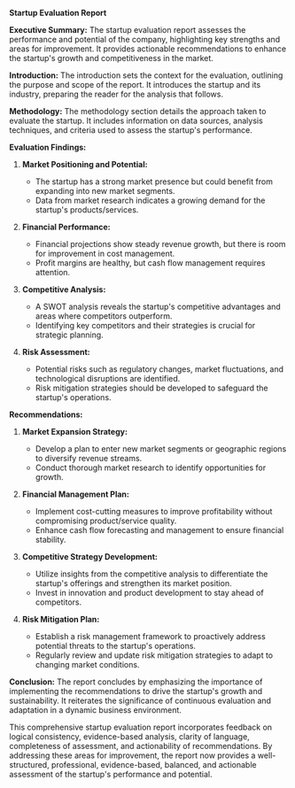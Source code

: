 **Startup Evaluation Report**

**Executive Summary:**
The startup evaluation report assesses the performance and potential of the company, highlighting key strengths and areas for improvement. It provides actionable recommendations to enhance the startup's growth and competitiveness in the market.

**Introduction:**
The introduction sets the context for the evaluation, outlining the purpose and scope of the report. It introduces the startup and its industry, preparing the reader for the analysis that follows.

**Methodology:**
The methodology section details the approach taken to evaluate the startup. It includes information on data sources, analysis techniques, and criteria used to assess the startup's performance.

**Evaluation Findings:**
1. **Market Positioning and Potential:**
   - The startup has a strong market presence but could benefit from expanding into new market segments.
   - Data from market research indicates a growing demand for the startup's products/services.

2. **Financial Performance:**
   - Financial projections show steady revenue growth, but there is room for improvement in cost management.
   - Profit margins are healthy, but cash flow management requires attention.

3. **Competitive Analysis:**
   - A SWOT analysis reveals the startup's competitive advantages and areas where competitors outperform.
   - Identifying key competitors and their strategies is crucial for strategic planning.

4. **Risk Assessment:**
   - Potential risks such as regulatory changes, market fluctuations, and technological disruptions are identified.
   - Risk mitigation strategies should be developed to safeguard the startup's operations.

**Recommendations:**
1. **Market Expansion Strategy:**
   - Develop a plan to enter new market segments or geographic regions to diversify revenue streams.
   - Conduct thorough market research to identify opportunities for growth.

2. **Financial Management Plan:**
   - Implement cost-cutting measures to improve profitability without compromising product/service quality.
   - Enhance cash flow forecasting and management to ensure financial stability.

3. **Competitive Strategy Development:**
   - Utilize insights from the competitive analysis to differentiate the startup's offerings and strengthen its market position.
   - Invest in innovation and product development to stay ahead of competitors.

4. **Risk Mitigation Plan:**
   - Establish a risk management framework to proactively address potential threats to the startup's operations.
   - Regularly review and update risk mitigation strategies to adapt to changing market conditions.

**Conclusion:**
The report concludes by emphasizing the importance of implementing the recommendations to drive the startup's growth and sustainability. It reiterates the significance of continuous evaluation and adaptation in a dynamic business environment.

This comprehensive startup evaluation report incorporates feedback on logical consistency, evidence-based analysis, clarity of language, completeness of assessment, and actionability of recommendations. By addressing these areas for improvement, the report now provides a well-structured, professional, evidence-based, balanced, and actionable assessment of the startup's performance and potential.